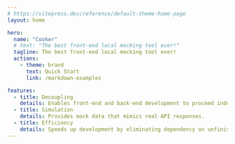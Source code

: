 ```yaml
---
# https://vitepress.dev/reference/default-theme-home-page
layout: home

hero:
  name: "Cooker"
  # text: "The best front-end local mocking tool ever!"
  tagline: The best front-end local mocking tool ever!
  actions:
    - theme: brand
      text: Quick Start
      link: /markdown-examples

features:
  - title: Decoupling
    details: Enables front-end and back-end development to proceed independently.
  - title: Simulation
    details: Provides mock data that mimics real API responses.
  - title: Efficiency
    details: Speeds up development by eliminating dependency on unfinished APIs.
---
```


